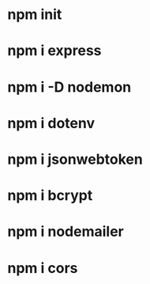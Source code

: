 # npm init
# npm i express
# npm i -D nodemon
# npm i dotenv
# npm i jsonwebtoken
# npm i bcrypt
# npm i nodemailer
# npm i cors
#
#
#
#
#
#
